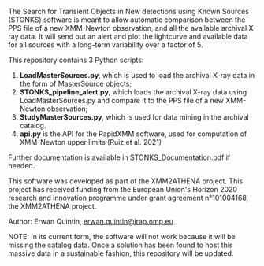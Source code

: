 The Search for Transient Objects in New detections using Known Sources (STONKS) software is meant to allow automatic
comparison between the PPS file of a new XMM-Newton observation, and all the available archival X-ray data. It will send
out an alert and plot the lightcurve and available data for all sources with a long-term variability over a factor of 5.

This repository contains 3 Python scripts:
1. **LoadMasterSources.py**, which is used to load the archival X-ray data in the form of MasterSource objects;
2. **STONKS_pipeline_alert.py**, which loads the archival X-ray data using LoadMasterSources.py and compare it to the PPS file of a new XMM-Newton observation;
3. **StudyMasterSources.py**, which is used for data mining in the archival catalog.
4. **api.py** is the API for the RapidXMM software, used for computation of XMM-Newton upper limits (Ruiz et al. 2021)

Further documentation is available in STONKS_Documentation.pdf if needed.

This software was developed as part of the XMM2ATHENA project. This project has received funding from the European
Union's Horizon 2020 research and innovation programme under grant agreement n°101004168, the XMM2ATHENA project.

Author: Erwan Quintin, erwan.quintin@irap.omp.eu

NOTE: In its current form, the software will not work because it will be missing the catalog data. Once a solution has been found to host this massive data in a sustainable fashion, this repository will be updated.
